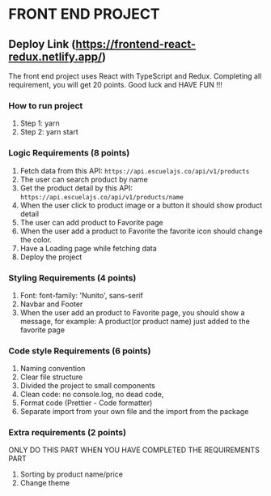 # FRONT END PROJECT

## Deploy Link (https://frontend-react-redux.netlify.app/)
The front end project uses React with TypeScript and Redux. Completing all requirement, you will get 20 points. Good luck and HAVE FUN !!!

### How to run project

1. Step 1: yarn
2. Step 2: yarn start

### Logic Requirements (8 points)

1. Fetch data from this API: `https://api.escuelajs.co/api/v1/products`
2. The user can search product by name
3. Get the product detail by this API: `https://api.escuelajs.co/api/v1/products/name`
4. When the user click to product image or a button it should show product detail
5. The user can add product to Favorite page
6. When the user add a product to Favorite the favorite icon should change the color.
7. Have a Loading page while fetching data
8. Deploy the project

### Styling Requirements (4 points)

1. Font: font-family: 'Nunito', sans-serif
2. Navbar and Footer
3. When the user add an product to Favorite page, you should show a message, for example: A product(or product name) just added to the favorite page

### Code style Requirements (6 points)

1. Naming convention
2. Clear file structure
3. Divided the project to small components
4. Clean code: no console.log, no dead code,
5. Format code (Prettier - Code formatter)
6. Separate import from your own file and the import from the package

### Extra requirements (2 points)

ONLY DO THIS PART WHEN YOU HAVE COMPLETED THE REQUIREMENTS PART

1. Sorting by product name/price
2. Change theme

